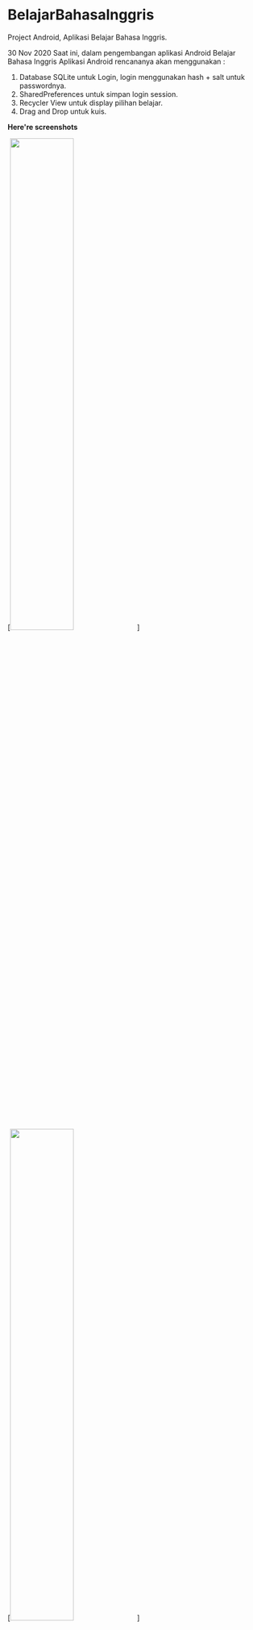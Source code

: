 # BelajarBahasaInggris
Project Android, Aplikasi Belajar Bahasa Inggris. 

30 Nov 2020
Saat ini, dalam pengembangan aplikasi Android Belajar Bahasa Inggris
Aplikasi Android rencananya akan menggunakan :

1. Database SQLite untuk Login, login menggunakan hash + salt untuk passwordnya.
2. SharedPreferences untuk simpan login session.
3. Recycler View untuk display pilihan belajar.
4. Drag and Drop untuk kuis.

**Here're screenshots**

[<img src="https://user-images.githubusercontent.com/36407161/112954346-82156a80-9168-11eb-931b-fc4d7fab4a5d.jpg" width="50%">]

[<img src="https://user-images.githubusercontent.com/36407161/112954505-a4a78380-9168-11eb-8b8f-5ed8e5537b9e.jpg" width="50%">]

[<img src="https://user-images.githubusercontent.com/36407161/112954617-c1dc5200-9168-11eb-9ff3-67d13e431137.jpg" width="50%">]

[<img src="https://user-images.githubusercontent.com/36407161/112952908-344c3280-9167-11eb-82e1-9e025332c41e.jpg" width="50%">]



**Click icon below, to see Preview Belajar Bahasa Inggris**



[<img src="https://user-images.githubusercontent.com/36407161/112955516-b5a4c480-9169-11eb-93bc-e7c77220a8b4.png" width="90%">](https://youtu.be/F8lJ_d9vxPo)


Spesial thanks to :

[nicolas](https://www.facebook.com/fransiskus.sipenggilafps) sudah meminjamkan laptopnya untuk saya.\
[om Yohanes](https://github.com/yohanes) selalu bantu, bimbing, beri pencerahan untuk saya saat belajar coding.

Semoga Allah SWT, selalu melindungi, memberikan kesehatan, murah rezeki untuk mereka dan keluarga. Aamiin YRB
